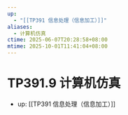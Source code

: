 ```yaml
---
up:
  - "[[TP391 信息处理（信息加工）]]"
aliases:
  - 计算机仿真
ctime: 2025-06-07T20:28:58+08:00
mtime: 2025-10-01T11:41:04+08:00
---
```


# TP391.9 计算机仿真

- up: [[TP391 信息处理（信息加工）]]

